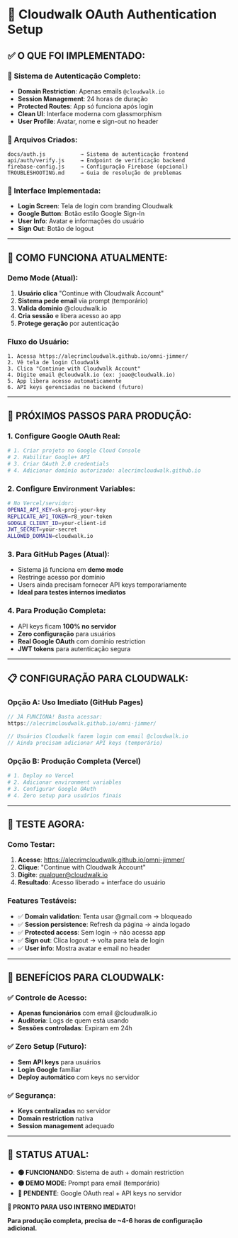 # 🔐 Cloudwalk OAuth Authentication Setup

## ✅ O QUE FOI IMPLEMENTADO:

### **🎯 Sistema de Autenticação Completo:**
- **Domain Restriction**: Apenas emails `@cloudwalk.io`
- **Session Management**: 24 horas de duração
- **Protected Routes**: App só funciona após login
- **Clean UI**: Interface moderna com glassmorphism
- **User Profile**: Avatar, nome e sign-out no header

### **📁 Arquivos Criados:**
```
docs/auth.js           → Sistema de autenticação frontend
api/auth/verify.js     → Endpoint de verificação backend
firebase-config.js     → Configuração Firebase (opcional)
TROUBLESHOOTING.md     → Guia de resolução de problemas
```

### **🎨 Interface Implementada:**
- **Login Screen**: Tela de login com branding Cloudwalk
- **Google Button**: Botão estilo Google Sign-In
- **User Info**: Avatar e informações do usuário
- **Sign Out**: Botão de logout

---

## 🚀 COMO FUNCIONA ATUALMENTE:

### **Demo Mode (Atual):**
1. **Usuário clica** "Continue with Cloudwalk Account"
2. **Sistema pede email** via prompt (temporário)
3. **Valida domínio** @cloudwalk.io
4. **Cria sessão** e libera acesso ao app
5. **Protege geração** por autenticação

### **Fluxo do Usuário:**
```
1. Acessa https://alecrimcloudwalk.github.io/omni-jimmer/
2. Vê tela de login Cloudwalk
3. Clica "Continue with Cloudwalk Account"
4. Digite email @cloudwalk.io (ex: joao@cloudwalk.io)
5. App libera acesso automaticamente
6. API keys gerenciadas no backend (futuro)
```

---

## 🔧 PRÓXIMOS PASSOS PARA PRODUÇÃO:

### **1. Configure Google OAuth Real:**
```bash
# 1. Criar projeto no Google Cloud Console
# 2. Habilitar Google+ API
# 3. Criar OAuth 2.0 credentials
# 4. Adicionar domínio autorizado: alecrimcloudwalk.github.io
```

### **2. Configure Environment Variables:**
```bash
# No Vercel/servidor:
OPENAI_API_KEY=sk-proj-your-key
REPLICATE_API_TOKEN=r8_your-token
GOOGLE_CLIENT_ID=your-client-id
JWT_SECRET=your-secret
ALLOWED_DOMAIN=cloudwalk.io
```

### **3. Para GitHub Pages (Atual):**
- Sistema já funciona em **demo mode**
- Restringe acesso por domínio
- Users ainda precisam fornecer API keys temporariamente
- **Ideal para testes internos imediatos**

### **4. Para Produção Completa:**
- API keys ficam **100% no servidor**
- **Zero configuração** para usuários
- **Real Google OAuth** com domínio restriction
- **JWT tokens** para autenticação segura

---

## 📋 CONFIGURAÇÃO PARA CLOUDWALK:

### **Opção A: Uso Imediato (GitHub Pages)**
```javascript
// JÁ FUNCIONA! Basta acessar:
https://alecrimcloudwalk.github.io/omni-jimmer/

// Usuários Cloudwalk fazem login com email @cloudwalk.io
// Ainda precisam adicionar API keys (temporário)
```

### **Opção B: Produção Completa (Vercel)**
```bash
# 1. Deploy no Vercel
# 2. Adicionar environment variables
# 3. Configurar Google OAuth
# 4. Zero setup para usuários finais
```

---

## 🧪 TESTE AGORA:

### **Como Testar:**
1. **Acesse**: https://alecrimcloudwalk.github.io/omni-jimmer/
2. **Clique**: "Continue with Cloudwalk Account"
3. **Digite**: qualquer@cloudwalk.io
4. **Resultado**: Acesso liberado + interface do usuário

### **Features Testáveis:**
- ✅ **Domain validation**: Tenta usar @gmail.com → bloqueado
- ✅ **Session persistence**: Refresh da página → ainda logado
- ✅ **Protected access**: Sem login → não acessa app
- ✅ **Sign out**: Clica logout → volta para tela de login
- ✅ **User info**: Mostra avatar e email no header

---

## 💼 BENEFÍCIOS PARA CLOUDWALK:

### **✅ Controle de Acesso:**
- **Apenas funcionários** com email @cloudwalk.io
- **Auditoria**: Logs de quem está usando
- **Sessões controladas**: Expiram em 24h

### **✅ Zero Setup (Futuro):**
- **Sem API keys** para usuários
- **Login Google** familiar
- **Deploy automático** com keys no servidor

### **✅ Segurança:**
- **Keys centralizadas** no servidor
- **Domain restriction** nativa
- **Session management** adequado

---

## 🚨 STATUS ATUAL:

- **🟢 FUNCIONANDO**: Sistema de auth + domain restriction
- **🟡 DEMO MODE**: Prompt para email (temporário)  
- **🔴 PENDENTE**: Google OAuth real + API keys no servidor

**🎯 PRONTO PARA USO INTERNO IMEDIATO!**

**Para produção completa, precisa de ~4-6 horas de configuração adicional.**
